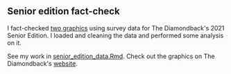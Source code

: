 ## Senior edition fact-check

I fact-checked [two graphics](https://dbknews.com/2021/04/27/senior-edition-looking-back-survey/) using survey data for The Diamondback's 2021 Senior Edition. I loaded and cleaning the data and performed some analysis on it.

See my work in [senior_edition_data.Rmd](https://github.com/sahanasjay/data_journalism_portfolio/blob/main/senior_edition_data_fact_check/senior_edition_data.Rmd). Check out the graphics on The Diamondback's [website](https://dbknews.com/2021/04/27/senior-edition-looking-back-survey/).
